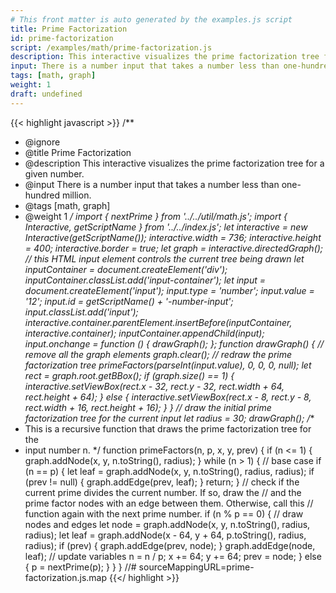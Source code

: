 ```yaml
---
# This front matter is auto generated by the examples.js script
title: Prime Factorization
id: prime-factorization
script: /examples/math/prime-factorization.js
description: This interactive visualizes the prime factorization tree for a given number.
input: There is a number input that takes a number less than one-hundred million.
tags: [math, graph]
weight: 1
draft: undefined
---
```


{{< highlight javascript >}}
/**
* @ignore
* @title Prime Factorization
* @description This interactive visualizes the prime factorization tree for a given number.
* @input There is a number input that takes a number less than one-hundred million.
* @tags [math, graph]
* @weight 1
*/
import { nextPrime } from '../../util/math.js';
import { Interactive, getScriptName } from '../../index.js';
let interactive = new Interactive(getScriptName());
interactive.width = 736;
interactive.height = 400;
interactive.border = true;
let graph = interactive.directedGraph();
// this HTML input element controls the current tree being drawn
let inputContainer = document.createElement('div');
inputContainer.classList.add('input-container');
let input = document.createElement('input');
input.type = 'number';
input.value = '12';
input.id = getScriptName() + '-number-input';
input.classList.add('input');
interactive.container.parentElement.insertBefore(inputContainer, interactive.container);
inputContainer.appendChild(input);
input.onchange = function () {
    drawGraph();
};
function drawGraph() {
    // remove all the graph elements
    graph.clear();
    // redraw the prime factorization tree
    primeFactors(parseInt(input.value), 0, 0, 0, null);
    let rect = graph.root.getBBox();
    if (graph.size() == 1) {
        interactive.setViewBox(rect.x - 32, rect.y - 32, rect.width + 64, rect.height + 64);
    }
    else {
        interactive.setViewBox(rect.x - 8, rect.y - 8, rect.width + 16, rect.height + 16);
    }
}
// draw the initial prime factorization tree for the current input
let radius = 30;
drawGraph();
/**
* This is a recursive function that draws the prime factorization tree for the
* input number n.
*/
function primeFactors(n, p, x, y, prev) {
    if (n <= 1) {
        graph.addNode(x, y, n.toString(), radius);
    }
    while (n > 1) {
        // base case
        if (n == p) {
            let leaf = graph.addNode(x, y, n.toString(), radius, radius);
            if (prev != null) {
                graph.addEdge(prev, leaf);
            }
            return;
        }
        // check if the current prime divides the current number. If so, draw the
        // and the prime factor nodes with an edge between them. Otherwise, call this
        // function again with the next prime number.
        if (n % p == 0) {
            // draw nodes and edges
            let node = graph.addNode(x, y, n.toString(), radius, radius);
            let leaf = graph.addNode(x - 64, y + 64, p.toString(), radius, radius);
            if (prev) {
                graph.addEdge(prev, node);
            }
            graph.addEdge(node, leaf);
            // update variables
            n = n / p;
            x += 64;
            y += 64;
            prev = node;
        }
        else {
            p = nextPrime(p);
        }
    }
}
//# sourceMappingURL=prime-factorization.js.map
{{</ highlight >}}

